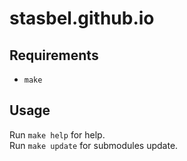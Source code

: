 # stasbel.github.io

## Requirements

* `make`

## Usage

Run `make help` for help.  
Run `make update` for submodules update.
